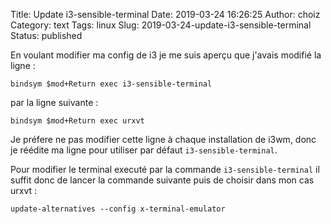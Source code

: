 Title: Update i3-sensible-terminal
Date: 2019-03-24 16:26:25
Author: choiz
Category: text
Tags: linux
Slug: 2019-03-24-update-i3-sensible-terminal
Status: published

En voulant modifier ma config de i3 je me suis aperçu que j'avais modifié la ligne :
```
bindsym $mod+Return exec i3-sensible-terminal
```
par la ligne suivante :
```
bindsym $mod+Return exec urxvt
```

Je préfere ne pas modifier cette ligne à chaque installation de i3wm, donc je réédite ma ligne pour utiliser par défaut `i3-sensible-terminal`.

Pour modifier le terminal executé par la commande `i3-sensible-terminal` il suffit donc de lancer la commande suivante puis de choisir dans mon cas urxvt :
```
update-alternatives --config x-terminal-emulator
```
